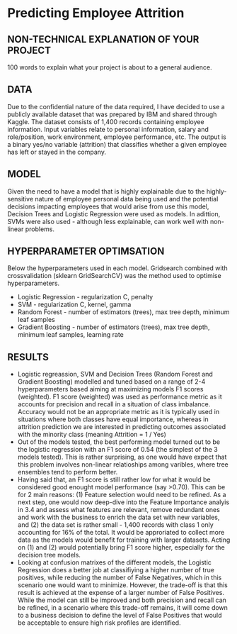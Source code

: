 # Predicting Employee Attrition


## NON-TECHNICAL EXPLANATION OF YOUR PROJECT
100 words to explain what your project is about to a general audience. 

## DATA
Due to the confidential nature of the data required, I have decided to use a publicly available dataset that was prepared by IBM and shared through Kaggle. The dataset consists of 1,400 records containing employee information. Input variables relate to personal information, salary and role/position, work environment, employee performance, etc. The output is a binary yes/no variable (attrition) that classifies whether a given employee has left or stayed in the company.

## MODEL 
Given the need to have a model that is highly explainable due to the highly-sensitive nature of employee personal data being used and the potential decisions impacting employees that would arise from use this model,  Decision Trees and Logistic Regression were used as models. In adittion, SVMs were also used - although less explainable, can work well with non-linear problems.

## HYPERPARAMETER OPTIMSATION
Below the hyperparameters used in each model. Gridsearch combined with crossvalidation (sklearn GridSearchCV) was the method used to optimise hyperparameters.
- Logistic Regression - regularization C, penalty
- SVM - regularization C, kernel, gamma
- Random Forest - number of estimators (trees), max tree depth, minimum leaf samples
- Gradient Boosting - number of estimators (trees), max tree depth, minimum leaf samples, learning rate

## RESULTS
- Logistic regreassion, SVM and Decision Trees (Random Forest and Gradient Boosting) modelled and tuned based on a range of 2-4 hyperparameters based aiming at maximizing models F1 scores (weighted). F1 score (weighted) was used as performance metric as it accounts for precision and recall in a situation of class imbalance. Accuracy would not be an appropriate metric as it is typically used in situations where both classes have equal importance, whereas in attrition prediction we are interested in predicting outcomes associated with the minority class (meaning Attrition = 1 / Yes)
- Out of the models tested, the best performing model turned out to be the logistic regression with an F1 score of 0.54 (the simplest of the 3 models tested). This is rather surprising, as one would have expect that this problem involves non-linear relatioships among varibles, where tree ensembles tend to perform better.
- Having said that, an F1 score is still rather low for what it would be considered good enought model performance (say >0.70). This can be for 2 main reasons: (1) Feature selection would need to be refined. As a next step, one would now deep-dive into the Feature Importance analyis in 3.4 and assess what features are relevant, remove redundant ones and work with the business to enrich the data set with new variables, and (2) the data set is rather small - 1,400 records with class 1 only accounting for 16% of the total. It would be approriated to collect more data as the models would benefit for training with larger datasets. Acting on (1) and (2) would potentially bring F1 score higher, especially for the decision tree models.
- Looking at confusion matrixes of the different models, the Logistic Regression does a better job at classifiying a higher number of true positives, while reducing the number of False Negatives, which in this scenario one would want to minimize. However, the trade-off is that this result is achieved at the expense of a larger number of False Positives. While the model can still be improved and both precision and recall can be refined, in a scenario where this trade-off remains, it will come down to a business decision to define the level of False Positives that would be acceptable to ensure high risk profiles are identified.

